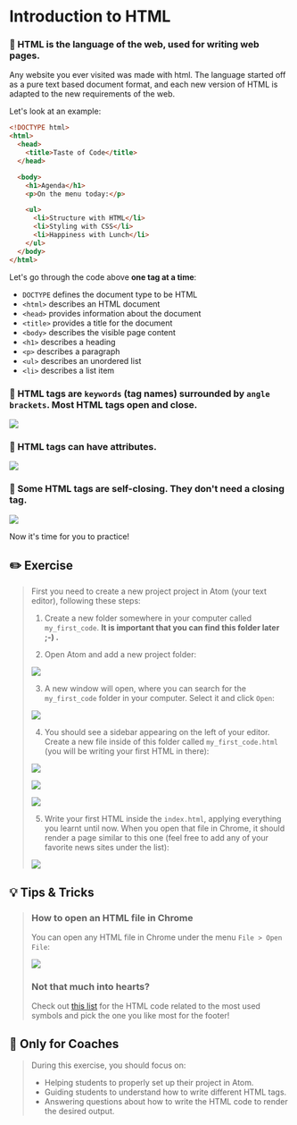 # Introduction to HTML

### 🌟 HTML is the language of the web, used for writing web pages.

Any website you ever visited was made with html. The language started off as a pure text based document format, and each new version of HTML is adapted to the new requirements of the web.

Let's look at an example:

```html
<!DOCTYPE html>
<html>
  <head>
    <title>Taste of Code</title>
  </head>

  <body>
    <h1>Agenda</h1>
    <p>On the menu today:</p>

    <ul>
      <li>Structure with HTML</li>
      <li>Styling with CSS</li>
      <li>Happiness with Lunch</li>
    </ul>
  </body>
</html>
```

Let's go through the code above **one tag at a time**:

* `DOCTYPE` defines the document type to be HTML
* `<html>` describes an HTML document
* `<head>` provides information about the document
* `<title>` provides a title for the document
* `<body>` describes the visible page content
* `<h1>` describes a heading
* `<p>` describes a paragraph
* `<ul>` describes an unordered list
* `<li>` describes a list item

### 🌟 HTML tags are `keywords` (tag names) surrounded by `angle brackets`. Most HTML tags open and close.

[![](http://cd.sseu.re/20170208-4ri4d.png)](http://cd.sseu.re/20170208-4ri4d.png)

### 🌟 HTML tags can have attributes.

[![](http://cd.sseu.re/20170209-lsyri.png)](http://cd.sseu.re/20170209-lsyri.png)

### 🌟 Some HTML tags are self-closing. They don't need a closing tag.

[![](http://cd.sseu.re/20170209-c91ke.png)](http://cd.sseu.re/20170209-c91ke.png)

Now it's time for you to practice!






## ✏️ Exercise

> First you need to create a new project project in Atom (your text editor), following these steps:
>
> 1. Create a new folder somewhere in your computer called `my_first_code`. **It is important that you can find this folder later ;-) .**
>
> 2. Open Atom and add a new project folder:
>
>   [![](http://cd.sseu.re/20170208-9cw7z.png)](http://cd.sseu.re/20170208-9cw7z.png)
>
> 3. A new window will open, where you can search for the `my_first_code` folder in your computer. Select it and click `Open`:
>
>   [![](http://cd.sseu.re/20170208-3o9j6.png)](http://cd.sseu.re/20170208-3o9j6.png)
>
> 4. You should see a sidebar appearing on the left of your editor. Create a new file inside of this folder called `my_first_code.html` (you will be writing your first HTML in there):
>
>   [![](http://cd.sseu.re/20170208-vy91b.png)](http://cd.sseu.re/20170208-vy91b.png)
>
>   [![](http://cd.sseu.re/20170208-2ohp4.png)](http://cd.sseu.re/20170208-2ohp4.png)
>
>   [![](http://cd.sseu.re/20170208-pn3c0.png)](http://cd.sseu.re/20170208-pn3c0.png)
>
> 5. Write your first HTML inside the `index.html`, applying everything you learnt until now. When you open that file in Chrome, it should render a page similar to this one (feel free to add any of your favorite news sites under the list):
>
> ![](https://cd.sseu.re/Taste_of_Code_2019-01-23_16-24-10.png)






## 💡 Tips & Tricks

> ### How to open an HTML file in Chrome
>
> You can open any HTML file in Chrome under the menu `File > Open File`:
>
> [![](http://cd.sseu.re/20170208-5g4jj.png)](http://cd.sseu.re/20170208-5g4jj.png)
>
> ### Not that much into hearts?
>
> Check out [this list](https://www.w3schools.com/charsets/ref_utf_symbols.asp) for the HTML code related to the most used symbols and pick the one you like most for the footer!



## 🎩 Only for Coaches

> During this exercise, you should focus on:
>
> + Helping students to properly set up their project in Atom.
> + Guiding students to understand how to write different HTML tags.
> + Answering questions about how to write the HTML code to render the desired output.

